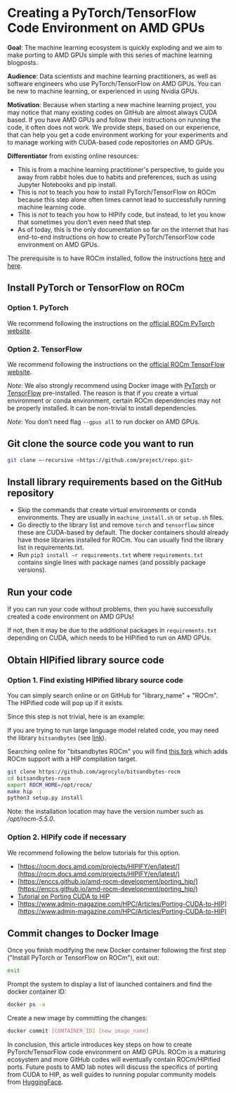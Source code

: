 <!---
Copyright (c) 2023 Advanced Micro Devices, Inc. (AMD)

Permission is hereby granted, free of charge, to any person obtaining a copy
of this software and associated documentation files (the "Software"), to deal
in the Software without restriction, including without limitation the rights
to use, copy, modify, merge, publish, distribute, sublicense, and/or sell
copies of the Software, and to permit persons to whom the Software is
furnished to do so, subject to the following conditions:

The above copyright notice and this permission notice shall be included in all
copies or substantial portions of the Software.

THE SOFTWARE IS PROVIDED "AS IS", WITHOUT WARRANTY OF ANY KIND, EXPRESS OR
IMPLIED, INCLUDING BUT NOT LIMITED TO THE WARRANTIES OF MERCHANTABILITY,
FITNESS FOR A PARTICULAR PURPOSE AND NONINFRINGEMENT. IN NO EVENT SHALL THE
AUTHORS OR COPYRIGHT HOLDERS BE LIABLE FOR ANY CLAIM, DAMAGES OR OTHER
LIABILITY, WHETHER IN AN ACTION OF CONTRACT, TORT OR OTHERWISE, ARISING FROM,
OUT OF OR IN CONNECTION WITH THE SOFTWARE OR THE USE OR OTHER DEALINGS IN THE
SOFTWARE.
--->
# Creating a PyTorch/TensorFlow Code Environment on AMD GPUs

**Goal**: The machine learning ecosystem is quickly exploding and we aim to make porting to AMD GPUs simple with this series of machine learning blogposts.

**Audience**: Data scientists and machine learning practitioners, as well as software engineers who use PyTorch/TensorFlow on AMD GPUs. You can be new to machine learning, or experienced in using Nvidia GPUs. 

**Motivation**: Because when starting a new machine learning project, you may notice that many existing codes on GitHub are almost always CUDA based. If you have AMD GPUs and follow their instructions on running the code, it often does not work. We provide steps, based on our experience, that can help you get a code environment working for your experiments and to manage working with CUDA-based code repositories on AMD GPUs.

**Differentiator** from existing online resources:
- This is from a machine learning practitioner's perspective, to guide you away from rabbit holes due to habits and preferences, such as using Jupyter Notebooks and pip install. 
- This is *not* to teach you how to install PyTorch/TensorFlow on ROCm because this step alone often times cannot lead to successfully running machine learning code.
- This is *not* to teach you how to HIPify code, but instead, to let you know that sometimes you don't even need that step.
- As of today, this is the only documentation so far on the internet that has end-to-end instructions on how to create PyTorch/TensorFlow code environment on AMD GPUs. 

The prerequisite is to have ROCm installed, follow the instructions [here](https://gpuopen.com/learn/amd-lab-notes/amd-lab-notes-rocm-installation-readme/) and [here](https://rocm.docs.amd.com/en/latest/deploy/linux/quick_start.html).

## Install PyTorch or TensorFlow on ROCm

### Option 1. PyTorch 

We recommend following the instructions on the [official ROCm PyTorch website](https://rocm.docs.amd.com/en/latest/how_to/pytorch_install/pytorch_install.html).

### Option 2. TensorFlow 

We recommend following the instructions on the [official ROCm TensorFlow website](https://rocm.docs.amd.com/en/latest/how_to/tensorflow_install/tensorflow_install.html). 

*Note*: We also strongly recommend using Docker image with [PyTorch](https://rocm.docs.amd.com/en/latest/how_to/pytorch_install/pytorch_install.html#option-1-recommended-use-docker-image-with-pytorch-pre-installed) or [TensorFlow](https://rocm.docs.amd.com/en/latest/how_to/tensorflow_install/tensorflow_install.html#option-1-install-tensorflow-using-docker-image) pre-installed. The reason is that if you create a virtual environment or conda environment, certain ROCm dependencies may not be properly installed. It can be non-trivial to install dependencies.  

*Note*: You don’t need flag `--gpus all` to run docker on AMD GPUs.  

## Git clone the source code you want to run

```bash
git clone –-recursive <https://github.com/project/repo.git>
```

## Install library requirements based on the GitHub repository 

- Skip the commands that create virtual environments or conda environments. They are usually in `machine_install.sh` or `setup.sh` files. 
- Go directly to the library list and remove `torch` and `tensorflow` since these are CUDA-based by default. The docker containers should already have those libraries installed for ROCm. You can usually find the library list in requirements.txt.  
- Run `pip3 install –r requirements.txt` where `requirements.txt` contains single lines with package names (and possibly package versions).
  
## Run your code

If you can run your code without problems, then you have successfully created a code environment on AMD GPUs! 

If not, then it may be due to the additional packages in `requirements.txt` depending on CUDA, which needs to be HIPified to run on AMD GPUs.

## Obtain HIPified library source code  

### Option 1. Find existing HIPified library source code

You can simply search online or on GitHub for "library_name" + "ROCm". The HIPified code will pop up if it exists. 

Since this step is not trivial, here is an example:

If you are trying to run large language model related code, you may need the library `bitsandbytes` (see [link](https://github.com/TimDettmers/bitsandbytes)). 

Searching online for "bitsandbytes ROCm" you will find [this fork](https://github.com/agrocylo/bitsandbytes-rocm) which adds ROCm support with a HIP compilation target. 

```bash
git clone https://github.com/agrocylo/bitsandbytes-rocm 
cd bitsandbytes-rocm 
export ROCM_HOME=/opt/rocm/ 
make hip -j 
python3 setup.py install 
```

Note: the installation location may have the version number such as */opt/rocm-5.5.0*.

### Option 2. HIPify code if necessary 

We recommend following the below tutorials for this option.  

- [https://rocm.docs.amd.com/projects/HIPIFY/en/latest/](https://rocm.docs.amd.com/projects/HIPIFY/en/latest/)
- [https://enccs.github.io/amd-rocm-development/porting_hip/](https://enccs.github.io/amd-rocm-development/porting_hip/)
- [Tutorial on Porting CUDA to HIP](https://www.youtube.com/watch?v=57FwfePRd-Y)  
- [https://www.admin-magazine.com/HPC/Articles/Porting-CUDA-to-HIP](https://www.admin-magazine.com/HPC/Articles/Porting-CUDA-to-HIP)
  
## Commit changes to Docker Image

Once you finish modifying the new Docker container following the first step ("Install PyTorch or TensorFlow on ROCm"), exit out:

```bash
exit
```

Prompt the system to display a list of launched containers and find the docker container ID:

```bash
docker ps -a
```

Create a new image by committing the changes:

```bash
docker commit [CONTAINER_ID] [new_image_name]
```

In conclusion, this article introduces key steps on how to create PyTorch/TensorFlow code environment on AMD GPUs. ROCm is a maturing ecosystem and more GitHub codes will eventually contain ROCm/HIPified ports. Future posts to AMD lab notes will discuss the specifics of porting from CUDA to HIP, as well guides to running popular community models from [HuggingFace](https://huggingface.co/).
